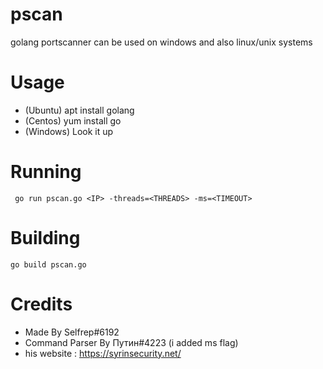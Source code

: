 # pscan
golang portscanner can be used on windows and also linux/unix systems

# Usage
- (Ubuntu) apt install golang
- (Centos) yum install go
- (Windows) Look it up

# Running
` go run pscan.go <IP> -threads=<THREADS> -ms=<TIMEOUT>`
# Building
` go build pscan.go `
# Credits
- Made By Selfrep#6192
- Command Parser By Путин#4223 (i added ms flag)
- his website : https://syrinsecurity.net/

